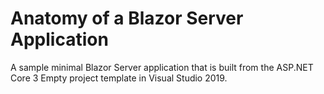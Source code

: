 Anatomy of a Blazor Server Application
======================================

A sample minimal Blazor Server application that is built from the ASP.NET Core 3 Empty project template in Visual Studio 2019.
